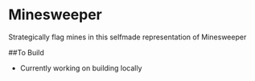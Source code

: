 # Minesweeper
Strategically flag mines in this selfmade representation of Minesweeper

##To Build
- Currently working on building locally
